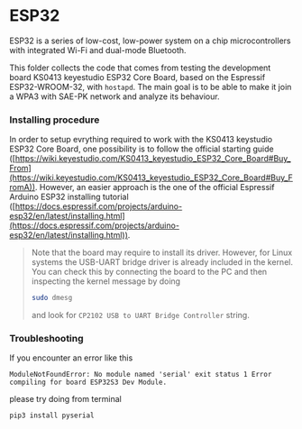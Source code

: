 # ESP32
ESP32 is a series of low-cost, low-power system on a chip microcontrollers with integrated Wi-Fi and dual-mode Bluetooth.

This folder collects the code that comes from testing the development board KS0413 keyestudio ESP32 Core Board, based on the Espressif ESP32-WROOM-32, with `hostapd`.
The main goal is to be able to make it join a WPA3 with SAE-PK network and analyze its behaviour.

### Installing procedure
In order to setup evrything required to work with the KS0413 keystudio ESP32 Core Board, one possibility is to follow the official starting guide ([https://wiki.keyestudio.com/KS0413_keyestudio_ESP32_Core_Board#Buy_From](https://wiki.keyestudio.com/KS0413_keyestudio_ESP32_Core_Board#Buy_FromA)).
However, an easier approach is the one of the official Espressif Arduino ESP32 installing tutorial ([https://docs.espressif.com/projects/arduino-esp32/en/latest/installing.html](https://docs.espressif.com/projects/arduino-esp32/en/latest/installing.html)).

> Note that the board may require to install its driver.
> However, for Linux systems the USB-UART bridge driver is already included in the kernel.
> You can check this by connecting the board to the PC and then inspecting the kernel message by doing
> ```bash
> sudo dmesg
> ```
> and look for `CP2102 USB to UART Bridge Controller` string.

### Troubleshooting
If you encounter an error like this
```
ModuleNotFoundError: No module named 'serial' exit status 1 Error compiling for board ESP32S3 Dev Module.
```
please try doing from terminal
```bash
pip3 install pyserial
```
